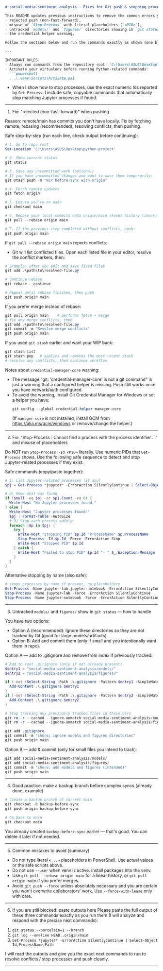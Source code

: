 ```markdown
# social-media-sentiment-analysis — Fixes for Git push & stopping processes (PowerShell-safe)

This README updates previous instructions to remove the common errors you encountered:
- rejected push (non-fast-forward),
- misuse of `Stop-Process` with literal placeholders (`<PID>`),
- untracked `models/` and `figures/` directories showing in `git status`,
- the credential helper warning.

Follow the sections below and run the commands exactly as shown (one block / one step at a time). Do not paste angle-bracket placeholders like `<PID>` or `<file>` — use the actual values from the system output or the exact file paths shown.

---

IMPORTANT RULES
- Always run commands from the repository root: `C:\Users\ASUS\Desktop\python-project`
- Activate your virtualenv before running Python-related commands:
  ```powershell
  . .\.venv\Scripts\Activate.ps1
  ```
- When I show how to stop processes, use the exact numeric Ids reported by `Get-Process`. I include safe, copyable commands that automatically stop matching Jupyter processes if found.

---

1) Fix: "rejected (non-fast-forward)" when pushing

Reason: remote/main has commits you don't have locally. Fix by fetching remote, rebasing (recommended), resolving conflicts, then pushing.

Safe step-by-step (run each line, check output before continuing):
```powershell
# 1. Go to repo root
Set-Location 'C:\Users\ASUS\Desktop\python-project'

# 2. Show current status
git status

# 3. Save any uncommitted work (optional)
# If you have uncommitted changes and want to save them temporarily:
git stash push -m "WIP before sync with origin"

# 4. Fetch remote updates
git fetch origin

# 5. Ensure you're on main
git checkout main

# 6. Rebase your local commits onto origin/main (keeps history linear)
git pull --rebase origin main

# 7. If the previous step completed without conflicts, push:
git push origin main
```

If `git pull --rebase origin main` reports conflicts:
- Git will list conflicted files. Open each listed file in your editor, resolve the conflict markers, then:
```powershell
# Example: after you edit and save fixed files
git add .\path\to\resolved-file.py

# Continue rebase
git rebase --continue

# Repeat until rebase finishes, then push
git push origin main
```

If you prefer merge instead of rebase:
```powershell
git pull origin main    # performs fetch + merge
# fix any merge conflicts, then
git add .\path\to\resolved-file.py
git commit -m "Resolve merge conflicts"
git push origin main
```

If you used `git stash` earlier and want your WIP back:
```powershell
git stash list
git stash pop   # applies and removes the most recent stash
# resolve any conflicts, then continue workflow
```

Notes about `credential-manager-core` warning:
- The message "git: 'credential-manager-core' is not a git command" is just a warning that a configured helper is missing. Push still works once you have network/auth configured.
- To avoid the warning, install Git Credential Manager for Windows or set a helper you have:
  ```powershell
  git config --global credential.helper manager-core
  ```
  (If `manager-core` is not installed, install GCM from https://aka.ms/gcm/windows or remove/change the helper.)

---

2) Fix: "Stop-Process : Cannot find a process with the process identifier ..." and misuse of placeholders

Do NOT run `Stop-Process -Id <PID>` literally. Use numeric PIDs that `Get-Process` shows. Use the following safe sequence to detect and stop Jupyter-related processes if they exist.

Safe commands (copy/paste together):
```powershell
# 1) List Jupyter-related processes (if any)
$pj = Get-Process *jupyter* -ErrorAction SilentlyContinue | Select-Object Id,ProcessName,Path

# 2) Show what was found
if ($null -eq $pj -or $pj.Count -eq 0) {
  Write-Host "No Jupyter processes found."
} else {
  Write-Host "Jupyter processes found:"
  $pj | Format-Table -AutoSize
  # 3) Stop each process safely
  foreach ($p in $pj) {
    try {
      Write-Host "Stopping PID" $p.Id "ProcessName" $p.ProcessName
      Stop-Process -Id $p.Id -Force -ErrorAction Stop
      Write-Host "Stopped PID" $p.Id
    } catch {
      Write-Host "Failed to stop PID" $p.Id "- " $_.Exception.Message
    }
  }
}
```

Alternative stopping by name (also safe):
```powershell
# stops processes by name if present, no placeholders
Get-Process -Name jupyter-lab,jupyter-notebook -ErrorAction SilentlyContinue | Select-Object Id,ProcessName
Stop-Process -Name jupyter-lab -Force -ErrorAction SilentlyContinue
Stop-Process -Name jupyter-notebook -Force -ErrorAction SilentlyContinue
```

---

3) Untracked `models/` and `figures/` show in `git status` — how to handle

You have two options:
- Option A (recommended): Ignore these directories so they are not tracked by Git (good for large models/artifacts).
- Option B: Add and commit them (only if small and you intentionally want them in repo).

Option A — add to .gitignore and remove from index if previously tracked:
```powershell
# Add to root .gitignore (only if not already present)
$entry1 = "social-media-sentiment-analysis/models/"
$entry2 = "social-media-sentiment-analysis/figures/"

if (-not (Select-String -Path .\.gitignore -Pattern $entry1 -SimpleMatch -Quiet)) {
  Add-Content .\.gitignore $entry1
}
if (-not (Select-String -Path .\.gitignore -Pattern $entry2 -SimpleMatch -Quiet)) {
  Add-Content .\.gitignore $entry2
}

# Stop tracking any previously tracked files in those dirs
git rm -r --cached --ignore-unmatch social-media-sentiment-analysis/models
git rm -r --cached --ignore-unmatch social-media-sentiment-analysis/figures

git add .gitignore
git commit -m "chore: ignore models and figures directories"
git push origin main
```

Option B — add & commit (only for small files you intend to track):
```powershell
git add social-media-sentiment-analysis/models/
git add social-media-sentiment-analysis/figures/
git commit -m "chore: add models and figures (intended)"
git push origin main
```

---

4) Good practice: make a backup branch before complex syncs (already done, example)
```powershell
# Create a backup branch of current main
git checkout -b backup-before-sync
git push origin backup-before-sync

# Go back to main
git checkout main
```

You already created `backup-before-sync` earlier — that's good. You can delete it later if not needed.

---

5) Common mistakes to avoid (summary)
- Do not type literal `<...>` placeholders in PowerShell. Use actual values or the safe scripts above.
- Do not use `--user` when venv is active. Install packages into the venv.
- Use `git pull --rebase origin main` for a linear history, or `git pull origin main` if you prefer merges.
- Avoid `git push --force` unless absolutely necessary and you are certain you won't overwrite collaborators' work. Use `--force-with-lease` only with care.

---

6) If you are still blocked: paste outputs here
Please paste the full output of these three commands exactly as you run them (I will analyze and respond with the precise next commands):
1. `git status --porcelain=1 --branch`
2. `git log --oneline HEAD..origin/main`
3. `Get-Process *jupyter* -ErrorAction SilentlyContinue | Select-Object Id,ProcessName,Path`

I will read the outputs and give you the exact next commands to run to resolve conflicts / stop processes and push cleanly.

---
```
```
